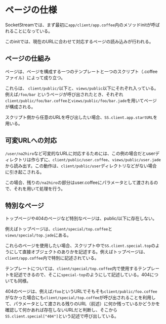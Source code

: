 # ページの仕様
SocketStreamでは、まず最初に`app/client/app.coffee`内のメソッドinitが呼ばれることになっている。

このinitでは、現在のURLに合わせて対応するページの読み込みが行われる。

## ページの仕組み
ページは、ページを構成する一つのテンプレートと一つのスクリプト（.coffeeファイル）によって成り立つ。

これらは、 `client/public/`以下と、`views/public`以下にそれぞれ入っている。例えば`/foo/bar` というページが呼び出されたとき、それぞれ`client/public/foo/bar.coffee`と`views/public/foo/bar.jade`を用いてページが構成される。

スクリプト側から任意のURLを呼び出したい場合、`SS.client.app.startURL`を用いる。

## 可変URLへの対応
`/user/na2hiro`など可変的なURLに対応するためには、この例の場合だとuserディレクトリは作らずに、`client/public/user.coffee`、`views/public/user.jade`から読み出す。この動作は、`client/public/user`ディレクトリなどがない場合に引き起こされる。

この場合、残りの`/na2hiro`の部分はuser.coffeeにパラメータとして渡されるので、それを用いて処理を行う。

## 特別なページ
トップページや404のページなど特別なページは、public/以下に存在しない。

例えばトップページは、`client/special/top.coffee`と`views/special/top.jade`にある。

これらのページを使用したい場合、スクリプト中で`SS.client.special.top`のようにして直接オブジェクトのありかを記述する。例えばトップページは、`client/app.coffee`内で特別に記述されている。

テンプレートについては、`client/special/top.coffee`内で使用するテンプレートを記述できるので、そこに`special-top`のようにして記述している。404についても同様。

404のページは、例えば`/foo`というURLでそもそも`client/public/foo.coffee`がなかった場合にも`client/special/top.coffee`が呼び出されることを利用して、パラメータとして渡される残りのURL（前述）に何か残っているかどうかを確認して何かあれば存在しないURLだと判断し、そこから`SS.client.special["404"]`という記述で呼び出している。
